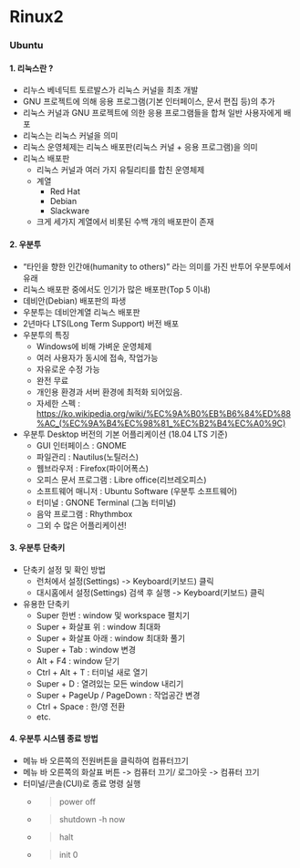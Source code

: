 # Rinux2
### Ubuntu
#### 1. 리눅스란 ?
- 리누스 베네딕트 토르발스가 리눅스 커널을 최초 개발
- GNU 프로젝트에 의해 응용 프로그램(기본 인터페이스, 문서 편집 등)의 추가
- 리눅스 커널과 GNU 프로젝트에 의한 응용 프로그램들을 합쳐 일반 사용자에게 배포
- 리눅스는 리눅스 커널을 의미
- 리눅스 운영체제는 리눅스 배포판(리눅스 커널 + 응용 프로그램)을 의미
- 리눅스 배포판
  - 리눅스 커널과 여러 가지 유틸리티를 합친 운영체제
  - 계열
    - Red Hat
    - Debian
    - Slackware
  - 크게 세가지 계열에서 비롯된 수백 개의 배포판이 존재
#### 2. 우분투
- “타인을 향한 인간애(humanity to others)” 라는 의미를 가진 반투어 우분투에서 유래
- 리눅스 배포판 중에서도 인기가 많은 배포판(Top 5 이내)
- 데비안(Debian) 배포판의 파생
- 우분투는 데비안계열 리눅스 배포판
- 2년마다 LTS(Long Term Support) 버전 배포
- 우분투의 특징
  - Windows에 비해 가벼운 운영체제
  - 여러 사용자가 동시에 접속, 작업가능
  - 자유로운 수정 가능
  - 완전 무료
  - 개인용 환경과 서버 환경에 최적화 되어있음.
  - 자세한 스펙 : https://ko.wikipedia.org/wiki/%EC%9A%B0%EB%B6%84%ED%88%AC_(%EC%9A%B4%EC%98%81_%EC%B2%B4%EC%A0%9C)
- 우분투 Desktop 버전의 기본 어플리케이션 (18.04 LTS 기준)
  - GUI 인터페이스 : GNOME
  - 파일관리 : Nautilus(노틸러스)
  - 웹브라우저 : Firefox(파이어폭스)
  - 오피스 문서 프로그램 : Libre office(리브레오피스)
  - 소프트웨어 매니저 : Ubuntu Software (우분투 소프트웨어)
  - 터미널 : GNONE Terminal (그놈 터미널)
  - 음악 프로그램 : Rhythmbox
  - 그외 수 많은 어플리케이션!
#### 3. 우분투 단축키
- 단축키 설정 및 확인 방법
  - 런처에서 설정(Settings) -> Keyboard(키보드) 클릭
  - 대시홈에서 설정(Settings) 검색 후 실행 -> Keyboard(키보드) 클릭
- 유용한 단축키
  - Super 한번 : window 및 workspace 펼치기
  - Super + 화살표 위 : window 최대화
  - Super + 화살표 아래 : window 최대화 풀기
  - Super + Tab : window 변경
  - Alt + F4 : window 닫기
  - Ctrl + Alt + T : 터미널 새로 열기
  - Super + D : 열려있는 모든 window 내리기
  - Super + PageUp / PageDown : 작업공간 변경
  - Ctrl + Space : 한/영 전환
  - etc.
#### 4. 우분투 시스템 종료 방법
- 메뉴 바 오른쪽의 전원버튼을 클릭하여 컴퓨터끄기
- 메뉴 바 오른쪽의 화살표 버튼 -> 컴퓨터 끄기/ 로그아웃 -> 컴퓨터 끄기
- 터미널/콘솔(CUI)로 종료 명령 실행
  - >power off
  - >shutdown -h now
  - >halt
  - >init 0
